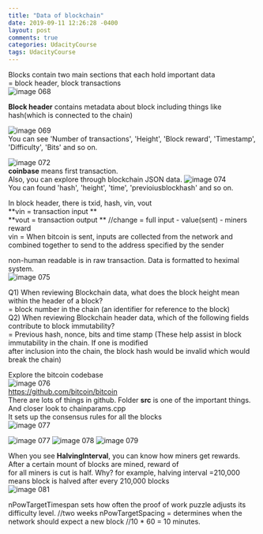 ```yaml
---
title: "Data of blockchain"
date: 2019-09-11 12:26:28 -0400
layout: post
comments: true
categories: UdacityCourse
tags: UdacityCourse
---
```


Blocks contain two main sections that each hold important data  
 = block header, block transactions  
![image 068](https://user-images.githubusercontent.com/31816456/45429689-c17d2800-b6de-11e8-81ad-578d973844b9.png)

**Block header** contains metadata about block including things like hash(which is connected to the chain)

![image 069](https://user-images.githubusercontent.com/31816456/45474554-09e72500-b775-11e8-8442-6c1dd4c2e131.png)   
You can see 'Number of transactions', 'Height', 'Block reward', 'Timestamp', 'Difficulty', 'Bits' and so on.

![image 072](https://user-images.githubusercontent.com/31816456/45474727-719d7000-b775-11e8-8d41-c69215ed65f8.png)  
**coinbase** means first transaction.  
Also, you can explore through blockchain JSON data.
![image 074](https://user-images.githubusercontent.com/31816456/45474790-998cd380-b775-11e8-95a2-fdf9f7d17525.png)  
You can found 'hash', 'height', 'time', 'previoiusblockhash' and so on.  

In block header, there is txid, hash, vin, vout  
**vin = transaction input **  
**vout = transaction output ** //change = full input - value(sent) - miners reward    
vin = When bitcoin is sent, inputs are collected from the network and combined together to send to the address specified by the sender  

non-human readable is in raw transaction. Data is formatted to heximal system.  
![image 075](https://user-images.githubusercontent.com/31816456/45475100-55e69980-b776-11e8-9518-f9db6ba46d20.png)

Q1) When reviewing Blockchain data, what does the block height mean within the header of a block?  
= block number in the chain (an identifier for reference to the block)  
Q2) When reviewing Blockchain header data, which of the following fields contribute to block immutability?  
= Previous hash, nonce, bits and time stamp (These help assist in block immutability in the chain. If one is modified  
after inclusion into the chain, the block hash would be invalid which would break the chain)  

Explore the bitcoin codebase  
![image 076](https://user-images.githubusercontent.com/31816456/45476535-191ca180-b77a-11e8-9315-5b64baf3d1c7.png)  
https://github.com/bitcoin/bitcoin  
There are lots of things in github. Folder **src** is one of the important things. And closer look to chainparams.cpp  
It sets up the consensus rules for all the blocks  
![image 077](https://user-images.githubusercontent.com/31816456/45476664-7a447500-b77a-11e8-8264-24d45add3aff.png)    

![image 077](https://user-images.githubusercontent.com/31816456/45477198-fbe8d280-b77b-11e8-8842-9f57e5acc4cb.png)
![image 078](https://user-images.githubusercontent.com/31816456/45477200-fd19ff80-b77b-11e8-91ce-f588a26952a4.png)
![image 079](https://user-images.githubusercontent.com/31816456/45477205-fe4b2c80-b77b-11e8-9e70-8c8f30b8a265.png)  

When you see **HalvingInterval**, you can know how miners get rewards. After a certain mount of blocks are mined, reward of  
for all miners is cut is half. Why? for example, halving interval =210,000 means block is halved after every 210,000 blocks  
![image 081](https://user-images.githubusercontent.com/31816456/45477314-48341280-b77c-11e8-9897-a42d0fdb99ee.png)  

nPowTargetTimespan sets how often the proof of work puzzle adjusts its difficulty level. //two weeks
nPowTargetSpacing = determines when the network should expect a new block //10 * 60 = 10 minutes.  

